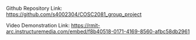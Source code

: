 Github Repository Link: https://github.com/s4002304/COSC2081_group_project

Video Demonstration Link: https://rmit-arc.instructuremedia.com/embed/f8b40518-0171-4169-8560-afbc58db2961
